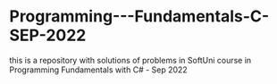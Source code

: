 # Programming---Fundamentals-C-SEP-2022
this is a repository with solutions of problems in SoftUni course in Programming Fundamentals with C# - Sep 2022
